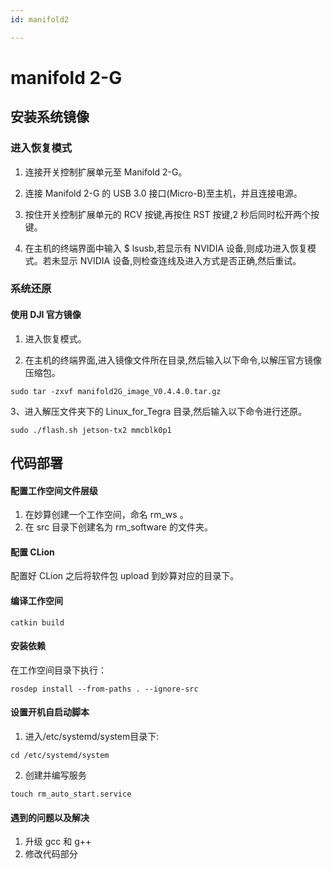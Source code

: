 ```yaml
---
id: manifold2

---
```


# manifold 2-G

## 安装系统镜像

### 进入恢复模式

1. 连接开关控制扩展单元至 Manifold 2-G。

2. 连接 Manifold 2-G 的 USB 3.0 接口(Micro-B)至主机，并且连接电源。

3. 按住开关控制扩展单元的 RCV 按键,再按住 RST 按键,2 秒后同时松开两个按键。

4. 在主机的终端界面中输入 $ lsusb,若显示有 NVIDIA 设备,则成功进入恢复模式。若未显示 NVIDIA 设备,则检查连线及进入方式是否正确,然后重试。

### 系统还原

#### 使用 DJI 官方镜像

1. 进入恢复模式。

2. 在主机的终端界面,进入镜像文件所在目录,然后输入以下命令,以解压官方镜像压缩包。

```
sudo tar -zxvf manifold2G_image_V0.4.4.0.tar.gz
```

3、进入解压文件夹下的 Linux_for_Tegra 目录,然后输入以下命令进行还原。

```
sudo ./flash.sh jetson-tx2 mmcblk0p1
```

## 代码部署

#### 配置工作空间文件层级

1. 在妙算创建一个工作空间，命名 rm_ws 。
2. 在 src 目录下创建名为 rm_software 的文件夹。

####  配置 CLion

配置好 CLion 之后将软件包 upload 到妙算对应的目录下。

#### 编译工作空间
```
catkin build
```
#### 安装依赖
在工作空间目录下执行：
```
rosdep install --from-paths . --ignore-src
```
#### 设置开机自启动脚本
1. 进入/etc/systemd/system目录下:
```
cd /etc/systemd/system
```
2. 创建并编写服务
```
touch rm_auto_start.service
```

#### 遇到的问题以及解决

1. 升级 gcc 和 g++
2. 修改代码部分
